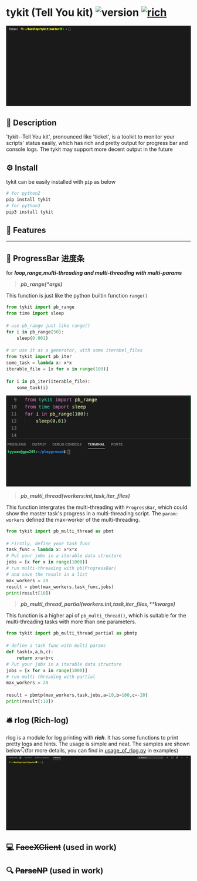 <!--
 * @Description: 
 * @version: 
 * @Author: TianyuYuan
 * @Date: 2021-04-02 15:42:10
 * @LastEditors: TianyuYuan
 * @LastEditTime: 2021-04-08 15:38:43
-->
# tykit (Tell You kit) ![version](https://img.shields.io/badge/tykit-v0.0.8-blue.svg) [![rich](https://img.shields.io/badge/Powered-Rich-brightgreen.svg)](https://github.com/willmcgugan/rich)

![showcase](https://github.com/paperplane110/tykit/blob/master/image/Kapture%202021-04-02%20at%2017.18.06.gif)

## 📜 Description
'tykit--Tell You kit', pronounced like 'ticket', is a toolkit to monitor your scripts' status easily, which has rich and pretty output for progress bar and console logs.
The tykit may support more decent output in the future

## ⚙️ Install
tykit can be easily installed with `pip` as below
```bash
# for python2
pip install tykit
# for python3
pip3 install tykit
```

## 🌟 Features
---
## 🚀 ProgressBar 进度条
for ***loop,range,multi-threading and multi-threading with multi-params***

> ___pb_range(*args)___

This function is just like the python builtin function `range()`
```python
from tykit import pb_range
from time import sleep

# use pb_range just like range()
for i in pb_range(50):
    sleep(0.001)

# or use it as a generator, with some iterabel_files
from tykit import pb_iter
some_task = lambda x: x*x
iterable_file = [x for x in range(100)]

for i in pb_iter(iterable_file):
    some_task(i)
```
![pbrange](https://github.com/paperplane110/tykit/blob/master/image/pbrange.gif)



> ___pb_multi_thread(workers:int,task,iter_files)___

This function intergrates the multi-threading with `ProgressBar`, which could show the master task's progress in a multi-threading script. The `param: workers` defined the max-worker of the multi-threading.

```python
from tykit import pb_multi_thread as pbmt

# Firstly, define your task func
task_func = lambda x: x*x*x
# Put your jobs in a iterable data structure
jobs = [x for x in range(1000)]
# run multi-threading with pb(ProgressBar)
# and save the result in a list
max_workers = 20
result = pbmt(max_workers,task_func,jobs)
print(result[10])
```

> ___pb_multi_thread_partial(workers:int,task,iter_files,**kwargs)___

This function is a higher api of ```pb_multi_thread()```, which is suitable for the multi-threading tasks with more than one parameters.

```python
from tykit import pb_multi_thread_partial as pbmtp

# define a task func with multi params
def task(x,a,b,c):
    return x+a+b+c
# Put your jobs in a iterable data structure
jobs = [x for x in range(1000)]
# run multi-threading with partial
max_workers = 20

result = pbmtp(max_workers,task,jobs,a=10,b=100,c=-20)
print(result[:10])
```

## 🛎️ rlog (Rich-log)
rlog is a module for log printing with ***rich***. It has some functions to print pretty logs and hints. The usage is simple and neat. The samples are shown below👇(for more details, you can find in [usage_of_rlog.py](https://github.com/paperplane110/tykit/blob/master/examples/usage_of_rlog.py) in examples)
![rlog_show](https://github.com/paperplane110/tykit/blob/master/image/rlog.gif)

## 💻 ~~FaceXClient~~ (used in work)
## 🔍 ~~ParseNP~~ (used in work)
